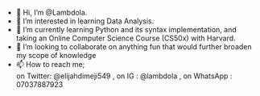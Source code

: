 - 👋 Hi, I’m @Lambdola.
- 👀 I’m interested in learning Data Analysis.
- 🌱 I’m currently learning Python and its syntax implementation, and taking an Online Computer Science Course (CS50x) with Harvard.
- 💞️ I’m looking to collaborate on anything fun that would further broaden my scope of knowledge 
- 📫 How to reach me;           
on Twitter: @elijahdimeji549 , on IG : @lambdola , on WhatsApp : 07037887923

<!---
Lambdola/Lambdola is a ✨ special ✨ repository because its `README.md` (this file) appears on your GitHub profile.
You can click the Preview link to take a look at your changes.
--->
